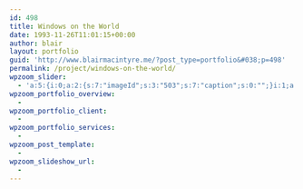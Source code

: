 ```yaml
---
id: 498
title: Windows on the World
date: 1993-11-26T11:01:15+00:00
author: blair
layout: portfolio
guid: 'http://www.blairmacintyre.me/?post_type=portfolio&#038;p=498'
permalink: /project/windows-on-the-world/
wpzoom_slider:
  - 'a:5:{i:0;a:2:{s:7:"imageId";s:3:"503";s:7:"caption";s:0:"";}i:1;a:2:{s:7:"imageId";s:3:"500";s:7:"caption";s:0:"";}i:2;a:2:{s:7:"imageId";s:3:"499";s:7:"caption";s:0:"";}i:3;a:2:{s:7:"imageId";s:3:"502";s:7:"caption";s:0:"";}i:4;a:2:{s:7:"imageId";s:3:"501";s:7:"caption";s:0:"";}}'
wpzoom_portfolio_overview:
  - 
wpzoom_portfolio_client:
  - 
wpzoom_portfolio_services:
  - 
wpzoom_post_template:
  - 
wpzoom_slideshow_url:
  - 
---
```

